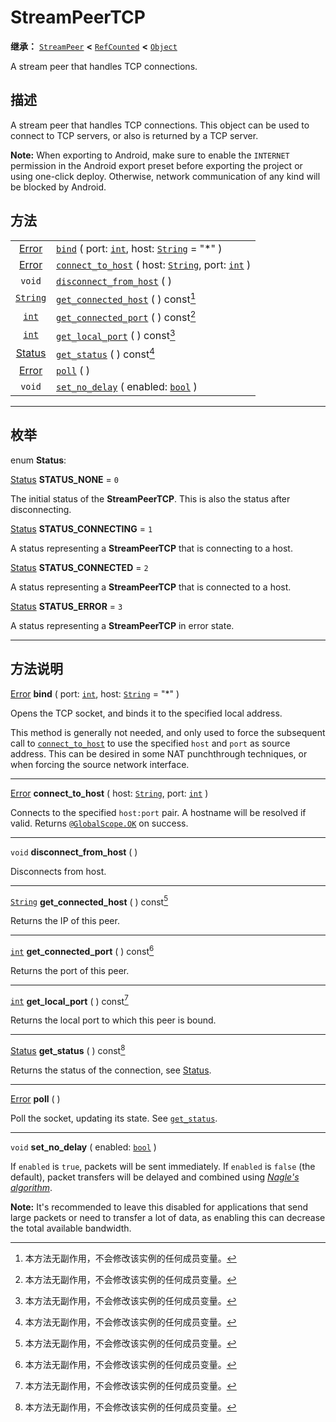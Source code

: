 <!-- ⚠ 请勿编辑本文件 ⚠ -->
<!-- 本文档使用脚本从 WeDot 引擎源码仓库生成。 -->
<!-- 生成脚本：https://github.com/WeDot-Engine/WeDot/tree/master/doc/tools/make_md.py； -->
<!-- 原文件：https://github.com/WeDot-Engine/WeDot/tree/master/doc/classes/StreamPeerTCP.xml。 -->

<div id="_class_streampeertcp"></div>

# StreamPeerTCP

**继承：** [`StreamPeer`](class_streampeer.md) **<** [`RefCounted`](class_refcounted.md) **<** [`Object`](class_object.md)

A stream peer that handles TCP connections.

## 描述

A stream peer that handles TCP connections. This object can be used to connect to TCP servers, or also is returned by a TCP server.

 **Note:** When exporting to Android, make sure to enable the `INTERNET` permission in the Android export preset before exporting the project or using one-click deploy. Otherwise, network communication of any kind will be blocked by Android.

## 方法

|||
|:-:|:--|
| [Error](#enum_@globalscope_error)    | [`bind`](class_streampeertcp.md#class_streampeertcp_method_bind) ( port: [`int`](class_int.md), host: [`String`](class_string.md) = "*" )                 |
| [Error](#enum_@globalscope_error)    | [`connect_to_host`](class_streampeertcp.md#class_streampeertcp_method_connect_to_host) ( host: [`String`](class_string.md), port: [`int`](class_int.md) ) |
| `void`                               | [`disconnect_from_host`](class_streampeertcp.md#class_streampeertcp_method_disconnect_from_host) ( )                                                      |
| [`String`](class_string.md)          | [`get_connected_host`](class_streampeertcp.md#class_streampeertcp_method_get_connected_host) ( ) const[^const]                                            |
| [`int`](class_int.md)                | [`get_connected_port`](class_streampeertcp.md#class_streampeertcp_method_get_connected_port) ( ) const[^const]                                            |
| [`int`](class_int.md)                | [`get_local_port`](class_streampeertcp.md#class_streampeertcp_method_get_local_port) ( ) const[^const]                                                    |
| [Status](#enum_streampeertcp_status) | [`get_status`](class_streampeertcp.md#class_streampeertcp_method_get_status) ( ) const[^const]                                                            |
| [Error](#enum_@globalscope_error)    | [`poll`](class_streampeertcp.md#class_streampeertcp_method_poll) ( )                                                                                      |
| `void`                               | [`set_no_delay`](class_streampeertcp.md#class_streampeertcp_method_set_no_delay) ( enabled: [`bool`](class_bool.md) )                                     |

<!-- rst-class:: classref-section-separator -->

---

## 枚举

<div id="_class_enum_streampeertcp_status"></div>

enum **Status**: <div id="enum_streampeertcp_status"></div>

<div id="_class_streampeertcp_constant_status_none"></div>

[Status](#enum_streampeertcp_status) **STATUS_NONE** = ``0``

The initial status of the **StreamPeerTCP**. This is also the status after disconnecting.

<div id="_class_streampeertcp_constant_status_connecting"></div>

[Status](#enum_streampeertcp_status) **STATUS_CONNECTING** = ``1``

A status representing a **StreamPeerTCP** that is connecting to a host.

<div id="_class_streampeertcp_constant_status_connected"></div>

[Status](#enum_streampeertcp_status) **STATUS_CONNECTED** = ``2``

A status representing a **StreamPeerTCP** that is connected to a host.

<div id="_class_streampeertcp_constant_status_error"></div>

[Status](#enum_streampeertcp_status) **STATUS_ERROR** = ``3``

A status representing a **StreamPeerTCP** in error state.

<!-- rst-class:: classref-section-separator -->

---

## 方法说明

<div id="_class_streampeertcp_method_bind"></div>

[Error](#enum_@globalscope_error) **bind** ( port: [`int`](class_int.md), host: [`String`](class_string.md) = "*" )<div id="class_streampeertcp_method_bind"></div>

Opens the TCP socket, and binds it to the specified local address.

This method is generally not needed, and only used to force the subsequent call to [`connect_to_host`](class_streampeertcp.md#class_streampeertcp_method_connect_to_host) to use the specified `host` and `port` as source address. This can be desired in some NAT punchthrough techniques, or when forcing the source network interface.

<!-- rst-class:: classref-item-separator -->

---

<div id="_class_streampeertcp_method_connect_to_host"></div>

[Error](#enum_@globalscope_error) **connect_to_host** ( host: [`String`](class_string.md), port: [`int`](class_int.md) )<div id="class_streampeertcp_method_connect_to_host"></div>

Connects to the specified `host:port` pair. A hostname will be resolved if valid. Returns [`@GlobalScope.OK`](class_@globalscope.md#class_@globalscope_constant_ok) on success.

<!-- rst-class:: classref-item-separator -->

---

<div id="_class_streampeertcp_method_disconnect_from_host"></div>

`void` **disconnect_from_host** ( )<div id="class_streampeertcp_method_disconnect_from_host"></div>

Disconnects from host.

<!-- rst-class:: classref-item-separator -->

---

<div id="_class_streampeertcp_method_get_connected_host"></div>

[`String`](class_string.md) **get_connected_host** ( ) const[^const]<div id="class_streampeertcp_method_get_connected_host"></div>

Returns the IP of this peer.

<!-- rst-class:: classref-item-separator -->

---

<div id="_class_streampeertcp_method_get_connected_port"></div>

[`int`](class_int.md) **get_connected_port** ( ) const[^const]<div id="class_streampeertcp_method_get_connected_port"></div>

Returns the port of this peer.

<!-- rst-class:: classref-item-separator -->

---

<div id="_class_streampeertcp_method_get_local_port"></div>

[`int`](class_int.md) **get_local_port** ( ) const[^const]<div id="class_streampeertcp_method_get_local_port"></div>

Returns the local port to which this peer is bound.

<!-- rst-class:: classref-item-separator -->

---

<div id="_class_streampeertcp_method_get_status"></div>

[Status](#enum_streampeertcp_status) **get_status** ( ) const[^const]<div id="class_streampeertcp_method_get_status"></div>

Returns the status of the connection, see [Status](#enum_streampeertcp_status).

<!-- rst-class:: classref-item-separator -->

---

<div id="_class_streampeertcp_method_poll"></div>

[Error](#enum_@globalscope_error) **poll** ( )<div id="class_streampeertcp_method_poll"></div>

Poll the socket, updating its state. See [`get_status`](class_streampeertcp.md#class_streampeertcp_method_get_status).

<!-- rst-class:: classref-item-separator -->

---

<div id="_class_streampeertcp_method_set_no_delay"></div>

`void` **set_no_delay** ( enabled: [`bool`](class_bool.md) )<div id="class_streampeertcp_method_set_no_delay"></div>

If `enabled` is `true`, packets will be sent immediately. If `enabled` is `false` (the default), packet transfers will be delayed and combined using [*Nagle's algorithm*](https://en.wikipedia.org/wiki/Nagle%27s_algorithm).

 **Note:** It's recommended to leave this disabled for applications that send large packets or need to transfer a lot of data, as enabling this can decrease the total available bandwidth.

[^virtual]: 本方法通常需要用户覆盖才能生效。
[^const]: 本方法无副作用，不会修改该实例的任何成员变量。
[^vararg]: 本方法除了能接受在此处描述的参数外，还能够继续接受任意数量的参数。
[^constructor]: 本方法用于构造某个类型。
[^static]: 调用本方法无需实例，可直接使用类名进行调用。
[^operator]: 本方法描述的是使用本类型作为左操作数的有效运算符。
[^bitfield]: 这个值是由下列位标志构成位掩码的整数。
[^void]: 无返回值。
